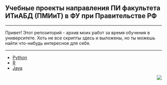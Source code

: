 <h2> Учебные проекты направления ПИ факультета ИТиАБД (ПМИиТ) в ФУ при Правительстве РФ </h2>

***
Привет! Этот репозиторий - архив моих работ за время обучения в университете. Хоть не все скрипты здесь и выложены, но ты можешь найти что-нибудь интересное для себя.
***
+ [Python](https://github.com/shycoldii/Financial_University_projects/tree/master/python%20tasks)
+ [R](https://github.com/shycoldii/Financial_University_projects/tree/master/R%20prac)
+ [Java](https://github.com/shycoldii/FU_Java)

<img src="https://vignette.wikia.nocookie.net/pokemon/images/a/a7/196Espeon.png/revision/latest/scale-to-width-down/340?cb=20170109061103&path-prefix=ru"  align="right"/>
